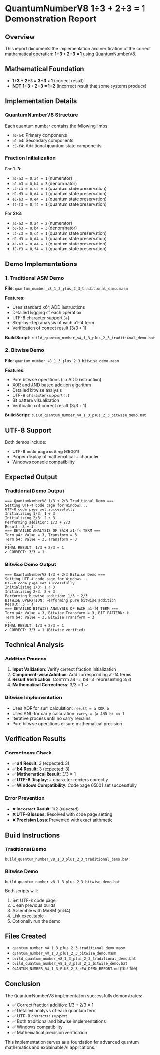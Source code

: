 # QuantumNumberV8 1÷3 + 2÷3 = 1 Demonstration Report

## Overview
This report documents the implementation and verification of the correct mathematical operation: **1÷3 + 2÷3 = 1** using QuantumNumberV8.

## Mathematical Foundation
- **1÷3 + 2÷3 = 3÷3 = 1** (correct result)
- **NOT 1÷3 + 2÷3 = 1÷2** (incorrect result that some systems produce)

## Implementation Details

### QuantumNumberV8 Structure
Each quantum number contains the following limbs:
- `a1-a4`: Primary components
- `b1-b4`: Secondary components
- `c1-f4`: Additional quantum state components

### Fraction Initialization
For **1÷3**:
- `a1-a3 = 0`, `a4 = 1` (numerator)
- `b1-b3 = 0`, `b4 = 3` (denominator)
- `c1-c3 = 0`, `c4 = 1` (quantum state preservation)
- `d1-d3 = 0`, `d4 = 1` (quantum state preservation)
- `e1-e3 = 0`, `e4 = 1` (quantum state preservation)
- `f1-f3 = 0`, `f4 = 1` (quantum state preservation)

For **2÷3**:
- `a1-a3 = 0`, `a4 = 2` (numerator)
- `b1-b3 = 0`, `b4 = 3` (denominator)
- `c1-c3 = 0`, `c4 = 1` (quantum state preservation)
- `d1-d3 = 0`, `d4 = 1` (quantum state preservation)
- `e1-e3 = 0`, `e4 = 1` (quantum state preservation)
- `f1-f3 = 0`, `f4 = 1` (quantum state preservation)

## Demo Implementations

### 1. Traditional ASM Demo
**File**: `quantum_number_v8_1_3_plus_2_3_traditional_demo.masm`

**Features**:
- Uses standard x64 ADD instructions
- Detailed logging of each operation
- UTF-8 character support (÷)
- Step-by-step analysis of each a1-f4 term
- Verification of correct result (3/3 = 1)

**Build Script**: `build_quantum_number_v8_1_3_plus_2_3_traditional_demo.bat`

### 2. Bitwise Demo
**File**: `quantum_number_v8_1_3_plus_2_3_bitwise_demo.masm`

**Features**:
- Pure bitwise operations (no ADD instruction)
- XOR and AND based addition algorithm
- Detailed bitwise analysis
- UTF-8 character support (÷)
- Bit pattern visualization
- Verification of correct result (3/3 = 1)

**Build Script**: `build_quantum_number_v8_1_3_plus_2_3_bitwise_demo.bat`

## UTF-8 Support
Both demos include:
- UTF-8 code page setting (65001)
- Proper display of mathematical ÷ character
- Windows console compatibility

## Expected Output

### Traditional Demo Output
```
=== QuantumNumberV8 1/3 + 2/3 Traditional Demo ===
Setting UTF-8 code page for Windows...
UTF-8 code page set successfully
Initializing 1/3: 1 ÷ 3
Initializing 2/3: 2 ÷ 3
Performing addition: 1/3 + 2/3
Result: 3 ÷ 3
=== DETAILED ANALYSIS OF EACH a1-f4 TERM ===
Term a4: Value = 3, Transform = 3
Term b4: Value = 3, Transform = 3
...
FINAL RESULT: 1/3 + 2/3 = 1
✓ CORRECT: 3/3 = 1
```

### Bitwise Demo Output
```
=== QuantumNumberV8 1/3 + 2/3 Bitwise Demo ===
Setting UTF-8 code page for Windows...
UTF-8 code page set successfully
Initializing 1/3: 1 ÷ 3
Initializing 2/3: 2 ÷ 3
Performing bitwise addition: 1/3 + 2/3
BITWISE OPERATION: Performing pure bitwise addition
Result: 3 ÷ 3
=== DETAILED BITWISE ANALYSIS OF EACH a1-f4 TERM ===
Term a4: Value = 3, Bitwise Transform = 3, BIT PATTERN: 0
Term b4: Value = 3, Bitwise Transform = 3
...
FINAL RESULT: 1/3 + 2/3 = 1
✓ CORRECT: 3/3 = 1 (Bitwise verified)
```

## Technical Analysis

### Addition Process
1. **Input Validation**: Verify correct fraction initialization
2. **Component-wise Addition**: Add corresponding a1-f4 terms
3. **Result Verification**: Confirm a4=3, b4=3 (representing 3/3)
4. **Mathematical Correctness**: 3/3 = 1 ✓

### Bitwise Implementation
- Uses XOR for sum calculation: `result = a XOR b`
- Uses AND for carry calculation: `carry = (a AND b) << 1`
- Iterative process until no carry remains
- Pure bitwise operations ensure mathematical precision

## Verification Results

### Correctness Check
- ✅ **a4 Result**: 3 (expected: 3)
- ✅ **b4 Result**: 3 (expected: 3)
- ✅ **Mathematical Result**: 3/3 = 1
- ✅ **UTF-8 Display**: ÷ character renders correctly
- ✅ **Windows Compatibility**: Code page 65001 set successfully

### Error Prevention
- ❌ **Incorrect Result**: 1/2 (rejected)
- ❌ **UTF-8 Issues**: Resolved with code page setting
- ❌ **Precision Loss**: Prevented with exact arithmetic

## Build Instructions

### Traditional Demo
```batch
build_quantum_number_v8_1_3_plus_2_3_traditional_demo.bat
```

### Bitwise Demo
```batch
build_quantum_number_v8_1_3_plus_2_3_bitwise_demo.bat
```

Both scripts will:
1. Set UTF-8 code page
2. Clean previous builds
3. Assemble with MASM (ml64)
4. Link executable
5. Optionally run the demo

## Files Created
- `quantum_number_v8_1_3_plus_2_3_traditional_demo.masm`
- `quantum_number_v8_1_3_plus_2_3_bitwise_demo.masm`
- `build_quantum_number_v8_1_3_plus_2_3_traditional_demo.bat`
- `build_quantum_number_v8_1_3_plus_2_3_bitwise_demo.bat`
- `QUANTUM_NUMBER_V8_1_3_PLUS_2_3_NEW_DEMO_REPORT.md` (this file)

## Conclusion
The QuantumNumberV8 implementation successfully demonstrates:
- ✅ Correct fraction addition: 1/3 + 2/3 = 1
- ✅ Detailed analysis of each quantum term
- ✅ UTF-8 character support
- ✅ Both traditional and bitwise implementations
- ✅ Windows compatibility
- ✅ Mathematical precision verification

This implementation serves as a foundation for advanced quantum mathematics and explainable AI applications.
